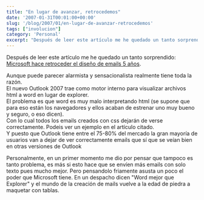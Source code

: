 ```yaml
---
title: "En lugar de avanzar, retrocedemos"
date: '2007-01-31T00:01:00+00:00'
slug: '/blog/2007/01/en-lugar-de-avanzar-retrocedemos'
tags: ["involucion"]
category: 'Personal'
excerpt: "Después de leer este artículo me he quedado un tanto sorprendido: [Microsoft hace retroceder el diseño de emails 5 años]("
---
```

Después de leer este artículo me he quedado un tanto sorprendido: [Microsoft hace retroceder el diseño de emails 5 años](http://www.campaignmonitor.com/blog/archives/2007/01/microsoft_takes_email_design_b.html).

Aunque puede parecer alarmista y sensacionalista realmente tiene toda la razón.  
El nuevo Outlook 2007 trae como motor interno para visualizar archivos html a word en lugar de explorer.  
El problema es que word es muy malo interpretando html (se supone que para eso están los navegadores y ellos acaban de estrenar uno muy bueno y seguro, o eso dicen).  
Con lo cual todos los emails creados con css dejarán de verse correctamente. Podeis ver un ejemplo en el artículo citado.  
Y puesto que Outlook tiene entre el 75-80% del mercado la gran mayoría de usuarios van a dejar de ver correctamente emails que sí que se veían bien en otras versiones de Outlook

Personalmente, en un primer momento me dio por pensar que tampoco es tanto problema, es más si esto hace que se envíen más emails con solo texto pues mucho mejor. Pero pensandolo friamente asusta un poco el poder que Microsoft tiene. En un despacho dicen "Word mejor que Explorer" y el mundo de la creación de mails vuelve a la edad de piedra a maquetar con tablas.

